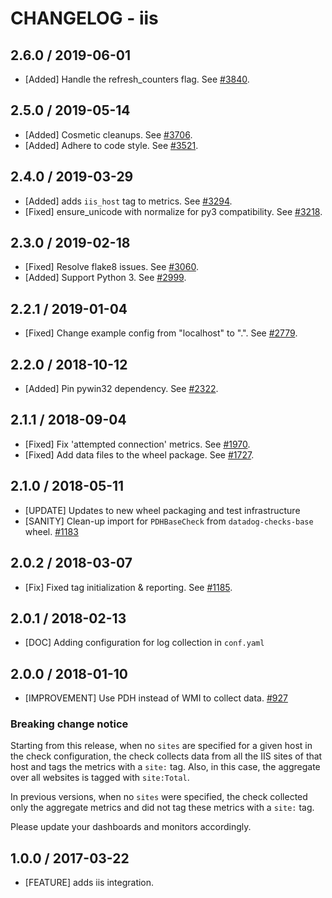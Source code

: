# CHANGELOG - iis

## 2.6.0 / 2019-06-01

* [Added] Handle the refresh_counters flag. See [#3840](https://github.com/DataDog/integrations-core/pull/3840).

## 2.5.0 / 2019-05-14

* [Added] Cosmetic cleanups. See [#3706](https://github.com/DataDog/integrations-core/pull/3706).
* [Added] Adhere to code style. See [#3521](https://github.com/DataDog/integrations-core/pull/3521).

## 2.4.0 / 2019-03-29

* [Added] adds `iis_host` tag to metrics. See [#3294](https://github.com/DataDog/integrations-core/pull/3294).
* [Fixed] ensure_unicode with normalize for py3 compatibility. See [#3218](https://github.com/DataDog/integrations-core/pull/3218).

## 2.3.0 / 2019-02-18

* [Fixed] Resolve flake8 issues. See [#3060](https://github.com/DataDog/integrations-core/pull/3060).
* [Added] Support Python 3. See [#2999](https://github.com/DataDog/integrations-core/pull/2999).

## 2.2.1 / 2019-01-04

* [Fixed] Change example config from "localhost" to ".". See [#2779][1].

## 2.2.0 / 2018-10-12

* [Added] Pin pywin32 dependency. See [#2322][2].

## 2.1.1 / 2018-09-04

* [Fixed] Fix 'attempted connection' metrics. See [#1970][3].
* [Fixed] Add data files to the wheel package. See [#1727][4].

## 2.1.0 / 2018-05-11

* [UPDATE] Updates to new wheel packaging and test infrastructure
* [SANITY] Clean-up import for `PDHBaseCheck` from `datadog-checks-base` wheel. [#1183][5]

## 2.0.2 / 2018-03-07

* [Fix] Fixed tag initialization & reporting. See [#1185][6].

## 2.0.1 / 2018-02-13

* [DOC] Adding configuration for log collection in `conf.yaml`

## 2.0.0 / 2018-01-10

* [IMPROVEMENT] Use PDH instead of WMI to collect data. [#927][7]

### Breaking change notice

Starting from this release, when no `sites` are specified for a given host in the check configuration,
the check collects data from all the IIS sites of that host and tags the metrics with a `site:` tag. Also, in this case, the aggregate
over all websites is tagged with `site:Total`.

In previous versions, when no `sites` were specified, the check collected only the aggregate metrics and did not tag these metrics with
a `site:` tag.

Please update your dashboards and monitors accordingly.

## 1.0.0 / 2017-03-22

* [FEATURE] adds iis integration.

<!--- The following link definition list is generated by PimpMyChangelog --->
[1]: https://github.com/DataDog/integrations-core/pull/2779
[2]: https://github.com/DataDog/integrations-core/pull/2322
[3]: https://github.com/DataDog/integrations-core/pull/1970
[4]: https://github.com/DataDog/integrations-core/pull/1727
[5]: https://github.com/DataDog/integrations-core/issues/1183
[6]: https://github.com/DataDog/integrations-core/issues/1185
[7]: https://github.com/DataDog/integrations-core/issues/927

